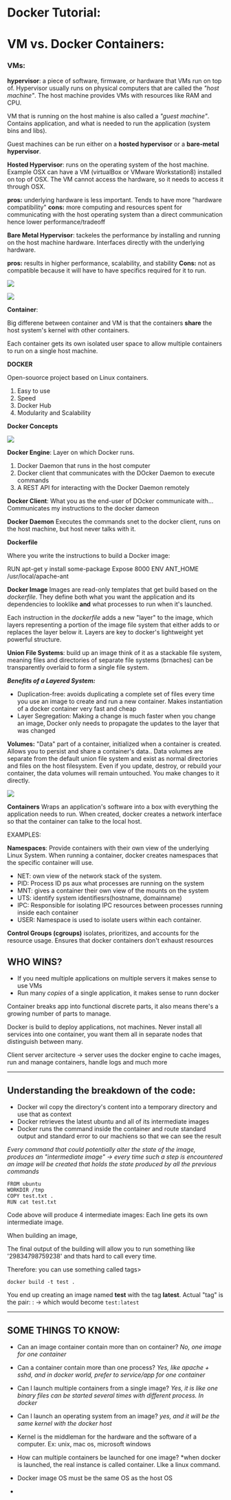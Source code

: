# Docker Tutorial:

# VM vs. Docker Containers:


### VMs:

**hypervisor**: a piece of software, firmware, or hardware that VMs run on top of. Hypervisor usually runs on physical computers that are called the *"host machine"*. The host machine provides VMs with resources like RAM and CPU. 

VM that is running on the host mahine is also called a *"guest machine"*. Contains application, and what  is needed to run the application (system bins and libs). 

Guest machines can be run either on a **hosted hypervisor** or a **bare-metal hypervisor**. 

**Hosted Hypervisor**: runs on the operating system of the host machine. Example OSX can have a VM (virtualBox or VMware Workstation8) installed on top of OSX. The VM cannot access the hardware, so it needs to access it through OSX.

**pros:** underlying hardware is less important. Tends to have more "hardware compatibility"
**cons:** more computing and resources spent for communicating with the host operating system than a direct communication hence lower performance/tradeoff

**Bare Metal Hypervisor**: tackeles the performance by installing and running on the host machine hardware. Interfaces directly with the underlying hardware. 

**pros:** results in higher performance, scalability, and stability
**Cons:** not as compatible because it will have to have specifics required for it to run.


![](https://cdn-images-1.medium.com/max/1600/1*RKPXdVaqHRzmQ5RPBH_d-g.png)

![](https://cdn-images-1.medium.com/max/1000/1*V5N9gJdnToIrgAgVJTtl_w.png)


**Container**:

Big differene between container and VM is that the containers **share** the host system's kernel with other containers. 

Each container gets its own isolated user space to allow multiple containers to run on a single host machine. 


**DOCKER**

Open-souorce project based on Linux containers.

1. Easy to use
2. Speed
3. Docker Hub
4. Modularity and Scalability


**Docker Concepts**

![](https://cdn-images-1.medium.com/max/800/1*K7p9dzD9zHuKEMgAcbSLPQ.png)

**Docker Engine**:
Layer on which Docker runs. 
1. Docker Daemon that runs in the host computer
2. Docker client that communicates with the DOcker Daemon to execute commands
3. A REST API for interacting with the Docker Daemon remotely

**Docker Client**:
What you as the end-user of DOcker communicate with...
Communicates my instructions to the docker dameon

**Docker Daemon**
Executes the commands snet to the docker client, runs on the host machine, but host never talks with it. 

**Dockerfile**

Where you write the instructions to build a Docker image:

RUN apt-get y install some-package
Expose 8000
ENV ANT_HOME /usr/local/apache-ant 


**Docker Image**
Images are read-only templates that get build based on the *dockerfile*. They define both what you want the application and its dependencies to looklike **and** what processes to run when it's launched.

Each instruction in the *dockerfile* adds a new "layer" to the image, which layers representing a portion of the image file system that either adds to or replaces the layer below it. Layers are key to docker's lightweight yet powerful structure. 

**Union File Systems**:
build up an image
think of it as a stackable file system, meaning files and directories of separate file systems (brnaches) can be transparently overlaid to form a single file system. 

***Benefits of a Layered System:***
- Duplication-free: avoids duplicating a complete set of files every time you use an image to create and run a new container. Makes instantiation of a docker container very fast and cheap
- Layer Segregation: Making a change is much faster when you change an image, Docker only needs to propagate the updates to the layer that was changed

**Volumes:** 
"Data" part of a container, initialized when a container is created. Allows you to persist and share a container's data.. Data volumes are separate from the default union file system and exist as normal directories and files on the host filesystem. Even if you update, destroy, or rebuild your container, the data volumes will remain untouched. You make changes to it directly. 

![](https://cdn-images-1.medium.com/max/800/1*hZgRPWerZVbaGT8jJiJZVQ.png)

**Containers** 
Wraps an application's software into a box with everything the application needs to run. When created, docker creates a network interface so that the container can talke to the local host. 

EXAMPLES:

**Namespaces**:
Provide containers with their own view of the underlying Linux System. When running a container, docker creates namespaces that the specific container will use.

- NET: own view of the network stack of the system. 
- PID: Process ID ps aux what processes are running on the system
- MNT: gives a container their own view of the mounts on the system
- UTS: identify system identifiesrs(hostname, domainname)
- IPC: Responsible for isolating IPC resources between processes running inside each container
- USER: Namespace is used to isolate users within each container.

**Control Groups (cgroups)**
isolates, prioritizes, and accounts for the resource usage. Ensures that docker containers don't exhaust resources






## WHO WINS?

* If you need multiple applications on multiple servers it makes sense to use VMs 
* Run many *copies* of a single application, it makes sense to runn docker

Container breaks app into functional discrete parts, it also means there's a growing number of parts to manage.

Docker is build to deploy applications, not machines. Never install all services into one container, you want them all in separate nodes that distinguish between many. 

Client server arcitecture -> server uses the docker engine to cache images, run and manage containers, handle logs and much more

------


## Understanding the breakdown of the code:

- Docker wil copy the directory's content into a temporary directory and use that as context
- Docker retrieves the latest ubuntu and all of its intermediate images
- Docker runs the command inside the container and route standard output and standard error to our machiens so that we can see the result


*Every command that could potentially alter the state of the image, produces an "intermediate image" -> every time such a step is encountered an image will be created that holds the state produced by all the previous commands*

```{bash}
FROM ubuntu
WORKDIR /tmp
COPY test.txt .
RUN cat test.txt
```

Code above will produce 4 intermediate images:
Each line gets its own intermediate image.

When building an image, 

The final output of the building will allow you to run something like '29834798759238' and thats hard to call every time. 

Therefore: you can use something called tags>

`docker build -t test .`

You end up creating an image named **test** with the tag **latest**. Actual "tag" is the pair: <NAME>:<VERSION> -> which would become `test:latest`



------


## SOME THINGS TO KNOW:

* Can an image container contain  more than on container?
	*No, one image for one container*

* Can a container contain more than one process?
	*Yes, like apache + sshd, and in docker world, prefer to service/app for one container*

* Can I launch multiple containers from a single image?
	*Yes, it is like one binary files can be started several times with different process. In docker*

* Can I launch an operating system from an image?
	*yes, and it will be the same kernel with the docker host*

- Kernel is the middleman for the hardware and the software of a computer. Ex: unix, mac os, microsoft windows

* How can multiple containers be launched for one image?
	*when docker is launched, the real instance is called container. LIke a linux command. 

* Docker image OS must be the same OS as the host OS

*











